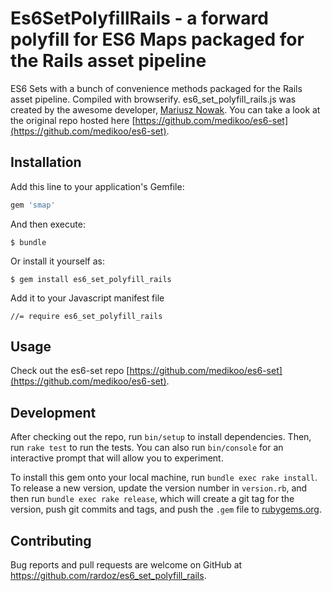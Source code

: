# Es6SetPolyfillRails - a forward polyfill for ES6 Maps packaged for the Rails asset pipeline

ES6 Sets with a bunch of convenience methods packaged for the Rails asset pipeline. Compiled with browserify. es6_set_polyfill_rails.js was created by the awesome developer, [Mariusz Nowak](https://github.com/medikoo). You can take a look at the original repo hosted here [https://github.com/medikoo/es6-set](https://github.com/medikoo/es6-set).

## Installation

Add this line to your application's Gemfile:

```ruby
gem 'smap'
```

And then execute:

    $ bundle

Or install it yourself as:

    $ gem install es6_set_polyfill_rails

Add it to your Javascript manifest file

    //= require es6_set_polyfill_rails

## Usage

Check out the es6-set repo [https://github.com/medikoo/es6-set](https://github.com/medikoo/es6-set).

## Development

After checking out the repo, run `bin/setup` to install dependencies. Then, run `rake test` to run the tests. You can also run `bin/console` for an interactive prompt that will allow you to experiment.

To install this gem onto your local machine, run `bundle exec rake install`. To release a new version, update the version number in `version.rb`, and then run `bundle exec rake release`, which will create a git tag for the version, push git commits and tags, and push the `.gem` file to [rubygems.org](https://rubygems.org).

## Contributing

Bug reports and pull requests are welcome on GitHub at https://github.com/rardoz/es6_set_polyfill_rails.

